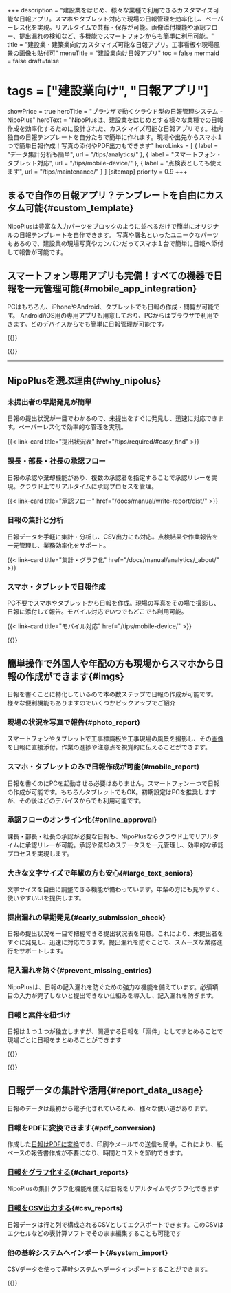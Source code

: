 +++
description = "建設業をはじめ、様々な業種で利用できるカスタマイズ可能な日報アプリ。スマホやタブレット対応で現場の日報管理を効率化し、ペーパーレス化を実現。リアルタイムで共有・保存が可能。画像添付機能や承認フロー、提出漏れの検知など、多機能でスマートフォンからも簡単に利用可能。"
title = "建設業・建築業向けカスタマイズ可能な日報アプリ。工事看板や現場風景の画像も貼付可"
menuTitle = "建設業向け日報アプリ"
toc = false
mermaid = false
draft=false
# tags = ["建設業向け", "日報アプリ"]
showPrice = true
heroTitle = "ブラウザで動くクラウド型の日報管理システム - NipoPlus"
heroText = "NipoPlusは、建設業をはじめとする様々な業種での日報作成を効率化するために設計された、カスタマイズ可能な日報アプリです。社内独自の日報テンプレートを自分たちで簡単に作れます。現場や出先からスマホ１つで簡単日報作成！写真の添付やPDF出力もできます"
heroLinks = [
  { label = "データ集計分析も簡単", url = "/tips/analytics/" },
  { label = "スマートフォン・タブレット対応", url = "/tips/mobile-device/" },
  { label = "点検表としても使えます", url = "/tips/maintenance/" }
]
[sitemap]
  priority = 0.9
+++




<div class="row my-5">
<div class="col-lg-7 rootMainText">
<!-- 本文エリア -->

## まるで自作の日報アプリ？テンプレートを自由にカスタム可能{#custom_template}


NipoPlusは豊富な入力パーツをブロックのように並べるだけで簡単にオリジナルの日報テンプレートを自作できます。
写真や署名といったユニークなパーツもあるので、建設業の現場写真やカンバンだってスマホ１台で簡単に日報へ添付して報告が可能です。

## スマートフォン専用アプリも完備！すべての機器で日報を一元管理可能{#mobile_app_integration}

PCはもちろん、iPhoneやAndroid、タブレットでも日報の作成・閲覧が可能です。
Android/iOS用の専用アプリも用意しており、PCからはブラウザで利用できます。どのデバイスからでも簡単に日報管理が可能です。

</div>
<div class="col-lg-9">

{{<icatch filename="template-edit" msg="建設業や建築業、その他様々な業種の日報テンプレートを簡単に自分たちで作成できます"  alice="guide">}}

</div>
</div>

{{<nextArrow>}}


---

## NipoPlusを選ぶ理由{#why_nipolus}

<div class="row my-5">
<div class="col-lg-4 rootMainText d-flex flex-column">
<h3>未提出者の早期発見が簡単</h3>
<p>日報の提出状況が一目でわかるので、未提出をすぐに発見し、迅速に対応できます。ペーパーレス化で効率的な管理を実現。</p>
<div class="mt-auto">
{{< link-card title="提出状況表" href="/tips/required/#easy_find" >}}

</div>
</div>

<div class="col-lg-4 rootMainText d-flex flex-column">
<h3>課長・部長・社長の承認フロー</h3>
<p>日報の承認や棄却機能があり、複数の承認者を指定することで承認リレーを実現。クラウド上でリアルタイムに承認プロセスを管理。</p>
<div class="mt-auto">

{{< link-card title="承認フロー" href="/docs/manual/write-report/dist/" >}}

</div>
</div>

<div class="col-lg-4 rootMainText d-flex flex-column">
<h3>日報の集計と分析</h3>
<p>日報データを手軽に集計・分析し、CSV出力にも対応。点検結果や作業報告を一元管理し、業務効率化をサポート。</p>
<div class="mt-auto">

{{< link-card title="集計・グラフ化" href="/docs/manual/analytics/_about/" >}}

</div>
</div>

<div class="col-lg-4 rootMainText d-flex flex-column">
<h3>スマホ・タブレットで日報作成</h3>
<p>PC不要でスマホやタブレットから日報を作成。現場の写真をその場で撮影し、日報に添付して報告。モバイル対応でいつでもどこでも利用可能。</p>
<div class="mt-auto">

{{< link-card title="モバイル対応" href="/tips/mobile-device/" >}}
</div>
</div>
</div>

{{<nextArrow>}}


## 簡単操作で外国人や年配の方も現場からスマホから日報の作成ができます{#imgs}

日報を書くことに特化しているので本の数ステップで日報の作成が可能です。様々な便利機能もありますのでいくつかピックアップでご紹介

<div class="row my-5">
<div class="col-lg-7 rootMainText">
<!-- 本文エリア -->

### 現場の状況を写真で報告{#photo_report}

スマートフォンやタブレットで工事標識板や工事現場の風景を撮影し、その[画像](/docs/manual/initial-setting/template/binarys/#picture)を日報に直接添付。作業の進捗や注意点を視覚的に伝えることができます。


### スマホ・タブレットのみで日報作成が可能{#mobile_report}

日報を書くのにPCを起動させる必要はありません。スマートフォン一つで日報の作成が可能です。もちろんタブレットでもOK。初期設定はPCを推奨しますが、その後はどのデバイスからでも利用可能です。


### 承認フローのオンライン化{#online_approval}

課長・部長・社長の承認が必要な日報も、NipoPlusならクラウド上でリアルタイムに承認リレーが可能。承認や棄却のステータスを一元管理し、効率的な承認プロセスを実現します。

### 大きな文字サイズで年輩の方も安心{#large_text_seniors}

文字サイズを自由に調整できる機能が備わっています。年輩の方にも見やすく、使いやすいUIを提供します。


### 提出漏れの早期発見{#early_submission_check}

日報の提出状況を一目で把握できる提出状況表を用意。これにより、未提出者をすぐに発見し、迅速に対応できます。提出漏れを防ぐことで、スムーズな業務進行をサポートします。

### 記入漏れを防ぐ{#prevent_missing_entries}

NipoPlusは、日報の記入漏れを防ぐための強力な機能を備えています。必須項目の入力が完了しないと提出できない仕組みを導入し、記入漏れを防ぎます。

<h3>日報と案件を紐づけ</h3>
<p>日報は１つ１つが独立しますが、関連する日報を「案件」としてまとめることで現場ごとに日報をまとめることができます</p>



</div>
<div class="col-lg-9">

{{<icatch filename="work-report" msg="現場の風景や工事案内板を手軽に添付！その後PDF出力も可能"  alice="tablet">}}

</div>
</div>

{{<nextArrow>}}




## 日報データの集計や活用{#report_data_usage}

日報のデータは最初から電子化されているため、様々な使い道があります。


<div class="row my-5">
<div class="col-lg-7 rootMainText">
<!-- 本文エリア -->


### 日報をPDFに変換できます{#pdf_conversion}

作成した[日報はPDFに変換](/docs/manual/read-report/state/#pdf_export)でき、印刷やメールでの送信も簡単。これにより、紙ベースの報告書作成が不要になり、時間とコストを節約できます。


### [日報をグラフ化する](/docs/manual/analytics/chart/){#chart_reports}

NipoPlusの集計グラフ化機能を使えば日報をリアルタイムでグラフ化できます

### [日報をCSV出力する](/docs/manual/analytics/csv/){#csv_reports}

日報データは行と列で構成されるCSVとしてエクスポートできます。このCSVはエクセルなどの表計算ソフトでそのまま編集することも可能です

### 他の基幹システムへインポート{#system_import}

CSVデータを使って基幹システムへデータインポートすることができます。


</div>
<div class="col-lg-9">

{{<icatch filename="chart-created" msg="日報データをもとにリアルタイムでグラフが見れます" alice="ok">}}

</div>
</div>
